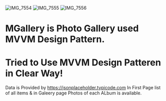 ![IMG_7554](https://user-images.githubusercontent.com/48558456/54490957-c01bfa80-48cf-11e9-92d1-dd772515de1d.PNG)
![IMG_7555](https://user-images.githubusercontent.com/48558456/54490958-c01bfa80-48cf-11e9-9a5b-eb7acf54ab4b.PNG)
![IMG_7556](https://user-images.githubusercontent.com/48558456/54490959-c0b49100-48cf-11e9-9e01-66c98b2ae44f.PNG)



# MGallery is Photo Gallery used MVVM Design Pattern.
# Tried to Use MVVM Design Patteren in Clear Way!

Data is Provided by https://jsonplaceholder.typicode.com
In First Page list of all items & in Galeery page Photos of each ALbum is available.


